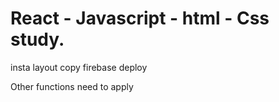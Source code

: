 # React - Javascript - html - Css study.
insta layout copy
firebase deploy

Other functions need to apply
